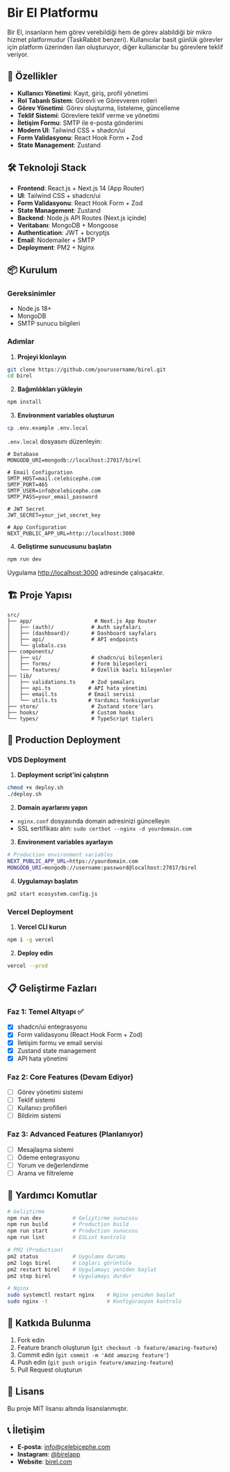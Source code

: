 # Bir El Platformu

Bir El, insanların hem görev verebildiği hem de görev alabildiği bir mikro hizmet platformudur (TaskRabbit benzeri). Kullanıcılar basit günlük görevler için platform üzerinden ilan oluşturuyor, diğer kullanıcılar bu görevlere teklif veriyor.

## 🚀 Özellikler

- **Kullanıcı Yönetimi**: Kayıt, giriş, profil yönetimi
- **Rol Tabanlı Sistem**: Görevli ve Görevveren rolleri
- **Görev Yönetimi**: Görev oluşturma, listeleme, güncelleme
- **Teklif Sistemi**: Görevlere teklif verme ve yönetimi
- **İletişim Formu**: SMTP ile e-posta gönderimi
- **Modern UI**: Tailwind CSS + shadcn/ui
- **Form Validasyonu**: React Hook Form + Zod
- **State Management**: Zustand

## 🛠️ Teknoloji Stack

- **Frontend**: React.js + Next.js 14 (App Router)
- **UI**: Tailwind CSS + shadcn/ui
- **Form Validasyonu**: React Hook Form + Zod
- **State Management**: Zustand
- **Backend**: Node.js API Routes (Next.js içinde)
- **Veritabanı**: MongoDB + Mongoose
- **Authentication**: JWT + bcryptjs
- **Email**: Nodemailer + SMTP
- **Deployment**: PM2 + Nginx

## 📦 Kurulum

### Gereksinimler
- Node.js 18+
- MongoDB
- SMTP sunucu bilgileri

### Adımlar

1. **Projeyi klonlayın**
```bash
git clone https://github.com/yourusername/birel.git
cd birel
```

2. **Bağımlılıkları yükleyin**
```bash
npm install
```

3. **Environment variables oluşturun**
```bash
cp .env.example .env.local
```

`.env.local` dosyasını düzenleyin:
```env
# Database
MONGODB_URI=mongodb://localhost:27017/birel

# Email Configuration
SMTP_HOST=mail.celebicephe.com
SMTP_PORT=465
SMTP_USER=info@celebicephe.com
SMTP_PASS=your_email_password

# JWT Secret
JWT_SECRET=your_jwt_secret_key

# App Configuration
NEXT_PUBLIC_APP_URL=http://localhost:3000
```

4. **Geliştirme sunucusunu başlatın**
```bash
npm run dev
```

Uygulama [http://localhost:3000](http://localhost:3000) adresinde çalışacaktır.

## 🏗️ Proje Yapısı

```
src/
├── app/                    # Next.js App Router
│   ├── (auth)/            # Auth sayfaları
│   ├── (dashboard)/       # Dashboard sayfaları
│   ├── api/               # API endpoints
│   └── globals.css
├── components/
│   ├── ui/                # shadcn/ui bileşenleri
│   ├── forms/             # Form bileşenleri
│   └── features/          # Özellik bazlı bileşenler
├── lib/
│   ├── validations.ts     # Zod şemaları
│   ├── api.ts            # API hata yönetimi
│   ├── email.ts          # Email servisi
│   └── utils.ts          # Yardımcı fonksiyonlar
├── store/                 # Zustand store'ları
├── hooks/                 # Custom hooks
└── types/                 # TypeScript tipleri
```

## 🚀 Production Deployment

### VDS Deployment

1. **Deployment script'ini çalıştırın**
```bash
chmod +x deploy.sh
./deploy.sh
```

2. **Domain ayarlarını yapın**
- `nginx.conf` dosyasında domain adresinizi güncelleyin
- SSL sertifikası alın: `sudo certbot --nginx -d yourdomain.com`

3. **Environment variables ayarlayın**
```bash
# Production environment variables
NEXT_PUBLIC_APP_URL=https://yourdomain.com
MONGODB_URI=mongodb://username:password@localhost:27017/birel
```

4. **Uygulamayı başlatın**
```bash
pm2 start ecosystem.config.js
```

### Vercel Deployment

1. **Vercel CLI kurun**
```bash
npm i -g vercel
```

2. **Deploy edin**
```bash
vercel --prod
```

## 📋 Geliştirme Fazları

### Faz 1: Temel Altyapı ✅
- [x] shadcn/ui entegrasyonu
- [x] Form validasyonu (React Hook Form + Zod)
- [x] İletişim formu ve email servisi
- [x] Zustand state management
- [x] API hata yönetimi

### Faz 2: Core Features (Devam Ediyor)
- [ ] Görev yönetimi sistemi
- [ ] Teklif sistemi
- [ ] Kullanıcı profilleri
- [ ] Bildirim sistemi

### Faz 3: Advanced Features (Planlanıyor)
- [ ] Mesajlaşma sistemi
- [ ] Ödeme entegrasyonu
- [ ] Yorum ve değerlendirme
- [ ] Arama ve filtreleme

## 🔧 Yardımcı Komutlar

```bash
# Geliştirme
npm run dev          # Geliştirme sunucusu
npm run build        # Production build
npm run start        # Production sunucusu
npm run lint         # ESLint kontrolü

# PM2 (Production)
pm2 status           # Uygulama durumu
pm2 logs birel       # Logları görüntüle
pm2 restart birel    # Uygulamayı yeniden başlat
pm2 stop birel       # Uygulamayı durdur

# Nginx
sudo systemctl restart nginx    # Nginx yeniden başlat
sudo nginx -t                   # Konfigürasyon kontrolü
```

## 🤝 Katkıda Bulunma

1. Fork edin
2. Feature branch oluşturun (`git checkout -b feature/amazing-feature`)
3. Commit edin (`git commit -m 'Add amazing feature'`)
4. Push edin (`git push origin feature/amazing-feature`)
5. Pull Request oluşturun

## 📄 Lisans

Bu proje MIT lisansı altında lisanslanmıştır.

## 📞 İletişim

- **E-posta**: info@celebicephe.com
- **Instagram**: [@birelapp](https://instagram.com/birelapp)
- **Website**: [birel.com](https://birel.com)
